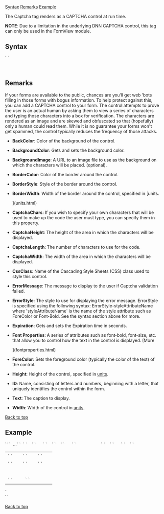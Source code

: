 # <Captcha>

<a name="top"></a>

[Syntax](#syntax) [Remarks](#remarks) [Example](#example)

The Captcha tag renders as a CAPTCHA control at run time.

**NOTE**: Due to a limitation in the underlying DNN CAPTCHA control, this tag can only be used in the FormView module.

<a name="syntax"></a>

## Syntax

<div>`<Captcha``  
    BackColor="_color name_|#dddddd"  
    BackgroundColor="_color name_|#dddddd"  
    BackgroundImage="_url_"  
    BorderColor="_color name_|#dddddd"  
    BorderStyle="**NotSet**|None|Dotted|Dashed|Solid|Double|Groove|Ridge| Inset|Outset"  
    BorderWidth="_size_"  
    CaptchaChars="_string_"  
    CaptchaHeight="_size_"  
    CaptchaLength="_integer_"  
    CaptchaWidth="_size_"  
    CssClass="_string_"  
`    ErrorMessage="_string_"`  
`    ErrorStyle-BackColor="_color name_|#dddddd"  
    ErrorStyle-BorderColor="_color name_|#dddddd"  
    ErrorStyle-BorderStyle="**NotSet**|None|Dotted|Dashed|Solid|Double|Groove|Ridge|Inset|OutSet"  
    ErrorStyle-BorderWidth="_size_"  
    ErrorStyle-Font-Bold="True|**False**"  
    ErrorStyle-Font-Italic="True|**False**"  
    ErrorStyle-Font-Names="_string_"  
    ErrorStyle-Font-Overline="True|**False**"  
    ErrorStyle-Font-Size="_string_|Smaller|Larger|XX-Small|X-Small|Small|Medium| Large|X-Large|XX-Large"  
    ErrorStyle-Font-Strikeout="True|**False**"  
    ErrorStyle-Font-Underline="True|**False**"  
    ErrorStyle-ForeColor="_color name_|#dddddd"  
    Expiration="_integer_"  
`    Font-Bold="True|**False**"  
    Font-Italic="True|**False**"  
    Font-Names="_string_"  
    Font-Overline="True|**False**"  
    Font-Size="_string_|Smaller|Larger|XX-Small|X-Small|Small|Medium| Large|X-Large|XX-Large"  
    Font-Strikeout="True|**False**"  
    Font-Underline="True|**False**"  
    ForeColor="_color name_|#dddddd"  
    Height="_size_"  
    ID="_string_"  
    Text="_string_"  
    Width="_size_"  
``/> `</div>

 <a name="remarks"></a>

## Remarks

If your forms are available to the public, chances are you'll get web 'bots filling in those forms with bogus information. To help protect against this, you can add a CAPTCHA control to your form. The control attempts to prove the user is an actual human by asking them to view a series of characters and typing those characters into a box for verification. The characters are rendered as an image and are skewed and obfuscated so that (hopefully) only a human could read them. While it is no guarantee your forms won't get spammed, the control typically reduces the frequency of those attacks.

*   **BackColor**: Color of the background of the control.  

*   **BackgroundColor**: Gets and sets the background color.  

*   **BackgroundImage**: A URL to an image file to use as the background on which the characters will be placed. (optional).  

*   **BorderColor**: Color of the border around the control.  

*   **BorderStyle**: Style of the border around the control.  

*   **BorderWidth**: Width of the border around the control, specified in [units.  

    ](units.html)
*   **CaptchaChars**: If you wish to specify your own characters that will be used to make up the code the user must type, you can specify them in this property.  

*   **CaptchaHeight**: The height of the area in which the characters will be displayed.  

*   **CaptchaLength**: The number of characters to use for the code.  

*   **CaptchaWidth**: The width of the area in which the characters will be displayed.  

*   **CssClass**: Name of the Cascading Style Sheets (CSS) class used to style this control.  

*   **ErrorMessage**: The message to display to the user if Captcha validation failed.  

*   **ErrorStyle**: The style to use for displaying the error message. ErrorStyle is specified using the following syntax: ErrorStyle-styleAttributeName where 'styleAttributeName' is the name of the style attribute such as ForeColor or Font-Bold. See the syntax section above for more.  

*   **Expiration**: Gets and sets the Expiration time in seconds.  

*   **Font Properties**: A series of attributes such as font-bold, font-size, etc. that allow you to control how the text in the control is displayed. [More  

    ](fontproperties.html)
*   **ForeColor**: Sets the foreground color (typically the color of the text) of the control.  

*   **Height**: Height of the control, specified in [units](units.html).  

*   **ID**: Name, consisting of letters and numbers, beginning with a letter, that uniquely identifies the control within the form.  

*   **Text**: The caption to display.  

*   **Width**: Width of the control in [units](units.html).  

[Back to top](#top)<a name="example"></a>

## Example

<div xmlns="">`<AddForm>`  
`  ...`  
`  <table>`  
`    <tr>`  
`      <td>`  
`        <Label For="txtFirstName" Text="First Name" />`  
`        <Textbox id="txtFirstName" DataField="FirstName" DataType="string" />`  
`      </td>`  
`    </tr>`  
`    <tr>`  
`      <td>`  
`        <Label For="txtLastName" Text="First Name" />`  
`        <Textbox Id="txtLastName" DataField="LastName" DataType="string" />`  
`       </td>`  
`    </tr>  
    <tr>  
      <td>  
<span style="color: #ff0000;"><Captcha CaptchaLength="5" /></span>  
      </td>  
    </tr>`  
`    <tr>`  
`      <td colspan="2">`  
`        <AddbButton Text="Add"/>&nbsp; <CancelButton Text="Cancel"/>`  
`      </td>`  
`    </tr>`  
`  </table>`</div>

<div xmlns="">  
`</AddForm>`</div>

[Back to top](#top)